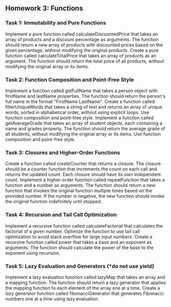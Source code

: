 ## Homework 3: Functions

### Task 1: Immutability and Pure Functions 
Implement a pure function called calculateDiscountedPrice that takes an array of products and a discount percentage as arguments. The function should return a new array of products with discounted prices based on the given percentage, without modifying the original products.
Create a pure function called calculateTotalPrice that takes an array of products as an argument. The function should return the total price of all products, without modifying the original array or its items.

### Task 2: Function Composition and Point-Free Style
Implement a function called getFullName that takes a person object with firstName and lastName properties. The function should return the person's full name in the format "FirstName LastName".
Create a function called filterUniqueWords that takes a string of text and returns an array of unique words, sorted in alphabetical order, without using explicit loops. Use function composition and point-free style.
Implement a function called getAverageGrade that takes an array of student objects, each containing a name and grades property. The function should return the average grade of all students, without modifying the original array or its items. Use function composition and point-free style.

### Task 3: Closures and Higher-Order Functions
Create a function called createCounter that returns a closure. The closure should be a counter function that increments the count on each call and returns the updated count. Each closure should have its own independent count.
Implement a higher-order function called repeatFunction that takes a function and a number as arguments. The function should return a new function that invokes the original function multiple times based on the provided number. If the number is negative, the new function should invoke the original function indefinitely until stopped.

### Task 4: Recursion and Tail Call Optimization
Implement a recursive function called calculateFactorial that calculates the factorial of a given number. Optimize the function to use tail call optimization to avoid stack overflow for large input numbers.
Create a recursive function called power that takes a base and an exponent as arguments. The function should calculate the power of the base to the exponent using recursion.

### Task 5: Lazy Evaluation and Generators (*do not use yield)
Implement a lazy evaluation function called lazyMap that takes an array and a mapping function. The function should return a lazy generator that applies the mapping function to each element of the array one at a time.
Create a lazy generator function called fibonacciGenerator that generates Fibonacci numbers one at a time using lazy evaluation.
